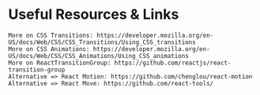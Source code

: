 # Useful Resources & Links

    More on CSS Transitions: https://developer.mozilla.org/en-US/docs/Web/CSS/CSS_Transitions/Using_CSS_transitions
    More on CSS Animations: https://developer.mozilla.org/en-US/docs/Web/CSS/CSS_Animations/Using_CSS_animations
    More on ReactTransitionGroup: https://github.com/reactjs/react-transition-group
    Alternative => React Motion: https://github.com/chenglou/react-motion
    Alternative => React Move: https://github.com/react-tools/